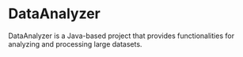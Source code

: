 # DataAnalyzer
DataAnalyzer is a Java-based project that provides functionalities for analyzing and processing large datasets. 
